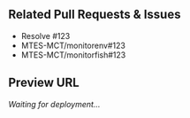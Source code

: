 ## Related Pull Requests & Issues

- Resolve #123
- MTES-MCT/monitorenv#123
- MTES-MCT/monitorfish#123

## Preview URL

_Waiting for deployment..._<!-- AUTOFILLED_PREVIEW_URL -->
